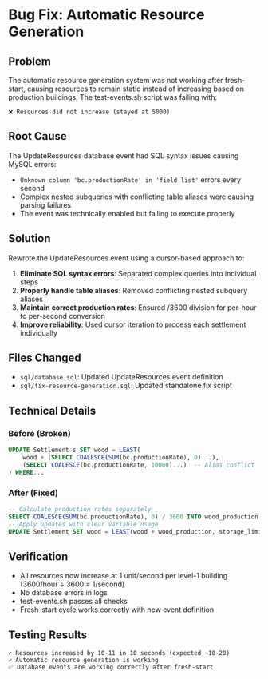 # Bug Fix: Automatic Resource Generation

## Problem
The automatic resource generation system was not working after fresh-start, causing resources to remain static instead of increasing based on production buildings. The test-events.sh script was failing with:

```
❌ Resources did not increase (stayed at 5000)
```

## Root Cause
The UpdateResources database event had SQL syntax issues causing MySQL errors:
- `Unknown column 'bc.productionRate' in 'field list'` errors every second
- Complex nested subqueries with conflicting table aliases were causing parsing failures
- The event was technically enabled but failing to execute properly

## Solution
Rewrote the UpdateResources event using a cursor-based approach to:

1. **Eliminate SQL syntax errors**: Separated complex queries into individual steps
2. **Properly handle table aliases**: Removed conflicting nested subquery aliases
3. **Maintain correct production rates**: Ensured /3600 division for per-hour to per-second conversion
4. **Improve reliability**: Used cursor iteration to process each settlement individually

## Files Changed
- `sql/database.sql`: Updated UpdateResources event definition
- `sql/fix-resource-generation.sql`: Updated standalone fix script

## Technical Details

### Before (Broken)
```sql
UPDATE Settlement s SET wood = LEAST(
    wood + (SELECT COALESCE(SUM(bc.productionRate), 0)...),
    (SELECT COALESCE(bc.productionRate, 10000)...)  -- Alias conflict
) WHERE...
```

### After (Fixed)
```sql
-- Calculate production rates separately
SELECT COALESCE(SUM(bc.productionRate), 0) / 3600 INTO wood_production...
-- Apply updates with clear variable usage
UPDATE Settlement SET wood = LEAST(wood + wood_production, storage_limit)...
```

## Verification
- All resources now increase at 1 unit/second per level-1 building (3600/hour ÷ 3600 = 1/second)
- No database errors in logs
- test-events.sh passes all checks
- Fresh-start cycle works correctly with new event definition

## Testing Results
```
✓ Resources increased by 10-11 in 10 seconds (expected ~10-20)
✓ Automatic resource generation is working
✅ Database events are working correctly after fresh-start
```